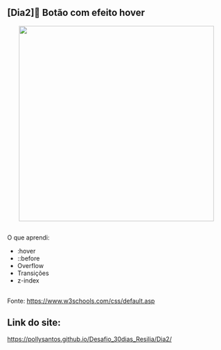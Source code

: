 ## [Dia2]🔘 Botão com efeito hover

<div align="center">
  <img height="450em" src="https://user-images.githubusercontent.com/99842806/160924688-2ac90041-3d73-4efa-969b-2c9c3711a134.gif"/>
</div>

##

O que aprendi:

- :hover
- ::before
- Overflow
- Transições
- z-index

##

Fonte:
https://www.w3schools.com/css/default.asp

## Link do site:
https://pollysantos.github.io/Desafio_30dias_Resilia/Dia2/
